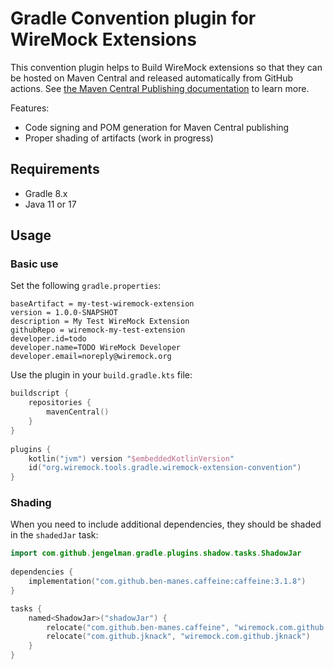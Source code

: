 # Gradle Convention plugin for WireMock Extensions

This convention plugin helps to Build WireMock extensions
so that they can be hosted on Maven Central and
released automatically from GitHub actions.
See [the Maven Central Publishing documentation](https://github.com/wiremock/community/blob/main/infra/maven-central.md) to learn more.

Features:

- Code signing and POM generation for Maven Central publishing
- Proper shading of artifacts (work in progress)

## Requirements

- Gradle 8.x
- Java 11 or 17

## Usage

### Basic use

Set the following `gradle.properties`:

```properties
baseArtifact = my-test-wiremock-extension
version = 1.0.0-SNAPSHOT
description = My Test WireMock Extension
githubRepo = wiremock-my-test-extension
developer.id=todo
developer.name=TODO WireMock Developer
developer.email=noreply@wiremock.org
```

Use the plugin in your `build.gradle.kts` file:

```kotlin
buildscript {
    repositories {
        mavenCentral()
    }
}
        
plugins {
    kotlin("jvm") version "$embeddedKotlinVersion"
    id("org.wiremock.tools.gradle.wiremock-extension-convention")
}
```

### Shading

When you need to include additional dependencies,
they should be shaded in the `shadedJar` task:

```kotlin
import com.github.jengelman.gradle.plugins.shadow.tasks.ShadowJar
                
dependencies {
    implementation("com.github.ben-manes.caffeine:caffeine:3.1.8")
}

tasks {
    named<ShadowJar>("shadowJar") {
        relocate("com.github.ben-manes.caffeine", "wiremock.com.github.ben-manes.caffeine")
        relocate("com.github.jknack", "wiremock.com.github.jknack")
    }
}
```
